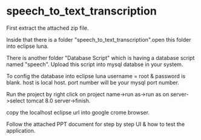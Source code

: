 # speech_to_text_transcription
First extract the attached zip file.

Inside that there is a folder "speech_to_text_transcription".open this folder into eclipse luna.

There is another folder "Database Script" which is having a database script named "speech". Upload this script into mysql databse in your system.

To config the database into eclipse luna username = root & password is blank. host is local host. port number will be your mysql port number.

Run the project  by right click on project name->run as->run as on server->select tomcat 8.0 server->finish.

copy the localhost eclipse url into google crome browser.

Follow the attached PPT document for step by step UI & how to test the application.
